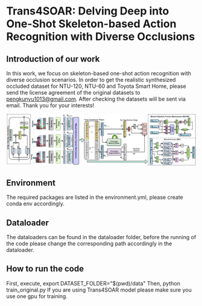 # Trans4SOAR: Delving Deep into One-Shot Skeleton-based Action Recognition with Diverse Occlusions

## Introduction of our work
In this work, we focus on skeleton-based one-shot action recognition with diverse occlusion scenarios. In order to get the realistic synthesized occluded dataset for NTU-120, NTU-60 and Toyota Smart Home, please send the license agreement of the original datasets to pengkunyu1013@gmail.com. After checking the datasets will be sent via email. Thank you for your interests!

![plot](github_main.png)

## Environment
The required packages are listed in the environment.yml, please create conda env accordingly.

## Dataloader
The dataloaders can be found in the dataloader folder, before the running of the code please change the corresponding path accordingly in the dataloader.

## How to run the code
 First, execute,
 export DATASET_FOLDER="$(pwd)/data"
 Then, python train_original.py
 If you are using Trans4SOAR model please make sure you use one gpu for training.


